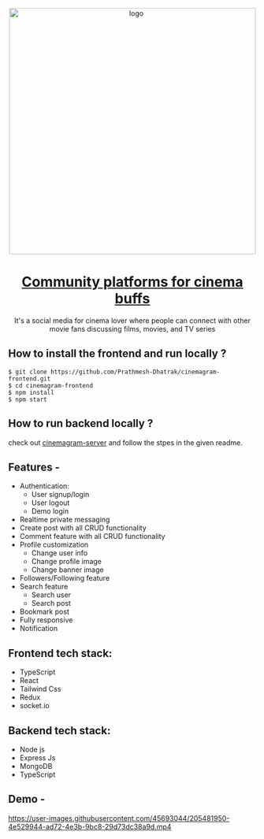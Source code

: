 <div align="center">
  <img src="https://github.com/Prathmesh-Dhatrak/cinemagram-frontend/blob/main/src/images/logo-cg.svg" width="500" alt="logo"/>

  # [Community platforms for cinema buffs](https://cinemagram.prathmeshdhatrak.com/)
    
  It's a social media for cinema lover where people can connect with other movie fans discussing films, movies, and TV series
</div>

## **How to install the frontend and run locally ?**

```
$ git clone https://github.com/Prathmesh-Dhatrak/cinemagram-frontend.git
$ cd cinemagram-frontend
$ npm install
$ npm start
```

## **How to run backend locally ?**
check out [cinemagram-server](https://github.com/Prathmesh-Dhatrak/cinemagram-server) and follow the stpes in the given readme.

## **Features -**

- Authentication:
  - User signup/login
  - User logout
  - Demo login
- Realtime private messaging
- Create post with all CRUD functionality
- Comment feature with all CRUD functionality
- Profile customization
  - Change user info
  - Change profile image
  - Change banner image
- Followers/Following feature
- Search feature
  - Search user
  - Search post
- Bookmark post
- Fully responsive
- Notification


## **Frontend tech stack:**
- TypeScript
- React
- Tailwind Css
- Redux
- socket.io


## **Backend tech stack:**
- Node js
- Express Js
- MongoDB
- TypeScript

## **Demo -**
https://user-images.githubusercontent.com/45693044/205481950-4e529944-ad72-4e3b-9bc8-29d73dc38a9d.mp4
